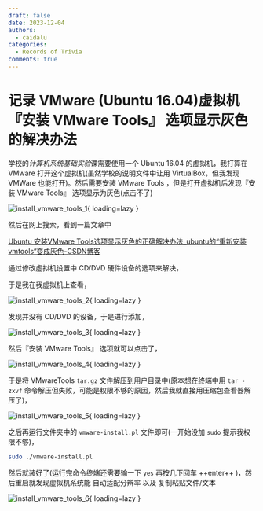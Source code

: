 ```yaml
---
draft: false
date: 2023-12-04
authors:
  - caidalu
categories:
  - Records of Trivia
comments: true
---
```


# 记录 VMware (Ubuntu 16.04)虚拟机 『安装 VMware Tools』 选项显示灰色的解决办法

学校的*计算机系统基础实验*课需要使用一个 Ubuntu 16.04 的虚拟机，我打算在 VMware 打开这个虚拟机(虽然学校的说明文件中让用 VirtualBox，但我发现 VMWare 也能打开)。然后需要安装 VMware Tools ，但是打开虚拟机后发现『安装 VMware Tools』 选项显示为灰色(点击不了)

<!-- more -->

![install_vmware_tools_1](../images/install_vmware_tools_1.png){ loading=lazy }

然后在网上搜索，看到一篇文章中

[Ubuntu 安装VMware Tools选项显示灰色的正确解决办法_ubuntu的“重新安装vmtools“变成灰色-CSDN博客](https://blog.csdn.net/qq_19734597/article/details/106335934)

通过修改虚拟机设置中 CD/DVD 硬件设备的选项来解决，

于是我在我虚拟机上查看，

![install_vmware_tools_2](../images/install_vmware_tools_2.png){ loading=lazy }

发现并没有 CD/DVD 的设备，于是进行添加，

![install_vmware_tools_3](../images/install_vmware_tools_3.png){ loading=lazy }

然后『安装 VMware Tools』 选项就可以点击了，

![install_vmware_tools_4](../images/install_vmware_tools_4.png){ loading=lazy }

于是将 VMwareTools `tar.gz` 文件解压到用户目录中(原本想在终端中用 `tar -zxvf` 命令解压但失败，可能是权限不够的原因，然后我就直接用压缩包查看器解压了)，

![install_vmware_tools_5](../images/install_vmware_tools_5.png){ loading=lazy }

之后再运行文件夹中的 `vmware-install.pl` 文件即可(一开始没加 `sudo` 提示我权限不够)，

```bash
sudo ./vmware-install.pl
```

然后就装好了(运行完命令终端还需要输一下 `yes` 再按几下回车 ++enter++ )，然后重启就发现虚拟机系统能 自动适配分辨率 以及 复制粘贴文件/文本

![install_vmware_tools_6](../images/install_vmware_tools_6.png){ loading=lazy }